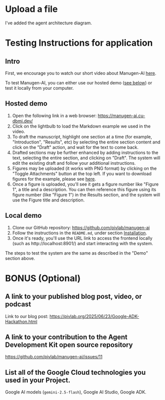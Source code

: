 # Upload a file

I've added the agent architecture diagram.

# Testing Instructions for application

## Intro

First, we encourage you to watch our short video about Manugen-AI [here](https://youtu.be/WkfA-7lXE5w?si=7P_1BMonfFpm_2YE).

To test Manugen-AI, you can either use our hosted demo ([see below](#hosted-demo)) or test it locally from your computer.

## Hosted demo

1. Open the following link in a web browser: https://manugen-ai.cu-dbmi.dev/
1. Click on the lightbulb to load the Markdown example we used in the video.
1. To draft the manuscript, highlight one section at a time (for example, "Introduction", "Results", etc) by selecting the entire section content and click on the "Draft" action, and wait for the text to come back.
1. Drafted sections may be further enhanced by adding instructions to the text, selecting the entire section, and clicking on "Draft".
   The system will edit the existing draft and follow your additional instructions.
1. Figures may be uploaded (it works with PNG format) by clicking on the "Toggle Attachments" button at the top left. If you want to download figures for the example, please see [here](https://github.com/pivlab/manugen-ai/tree/main/frontend/public/example).
1. Once a figure is uploaded, you'll see it gets a figure number like "Figure 1", a title and a description. You can then reference this figure using its figure number (like "Figure 1") in the Results section, and the system will use the Figure title and description.

## Local demo

1. Clone our GitHub repository: https://github.com/pivlab/manugen-ai
1. Follow the instructions in the `README.md`, under section [Installation](https://github.com/pivlab/manugen-ai#installation).
1. Once it's ready, you'll use the URL link to access the frontend locally (such as http://localhost:8901/) and start interacting with the system.

The steps to test the system are the same as described in the "Demo" section above.

# BONUS (Optional)

## A link to your published blog post, video, or podcast

Link to our blog post: https://pivlab.org/2025/06/23/Google-ADK-Hackathon.html

## A link to your contribution to the Agent Development Kit open source repository

https://github.com/pivlab/manugen-ai/issues/11

## List all of the Google Cloud technologies you used in your Project.

Google AI models (`gemini-2.5-flash`), Google AI Studio, Google ADK.
